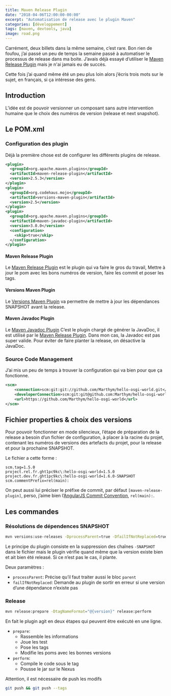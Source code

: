 ```yaml
---
title: Maven Release Plugin
date: "2018-04-06T12:00:00-00:00"
excerpt: "Automatisation de release avec le plugin Maven"
categories: [développement]
tags: [maven, devtools, java]
image: road.png
---
```


Carrément, deux billets dans la même semaine, c’est rare. Bon rien de foufou, j’ai passé un peu de temps la semaine passé à automatiser le processus de release dans ma boite. J’avais déjà essayé d’utiliser le [Maven Release Plugin] mais je n'ai jamais eu de succès.

Cette fois j’ai quand même été un peu plus loin alors j’écris trois mots sur le sujet, en français, si ça intéresse des gens.

## Introduction
L’idée est de pouvoir versionner un composant sans autre intervention humaine que le choix des numéros de version (release et next snapshot).

## Le POM.xml
### Configuration des plugin
Déjà la première chose est de configurer les différents plugins de release.

``` xml
<plugin>
  <groupId>org.apache.maven.plugins</groupId>
  <artifactId>maven-release-plugin</artifactId>
  <version>2.5.3</version>
</plugin>
<plugin>
  <groupId>org.codehaus.mojo</groupId>
  <artifactId>versions-maven-plugin</artifactId>
  <version>2.5</version>
</plugin>
<plugin>
  <groupId>org.apache.maven.plugins</groupId>
  <artifactId>maven-javadoc-plugin</artifactId>
  <version>3.0.0</version>
  <configuration>
    <skip>true</skip>
  </configuration>
</plugin> 
```

#### Maven Release Plugin
Le [Maven Release Plugin] est le plugin qui va faire le gros du travail, Mettre à jour le pom avec les bons numéros de version, faire les commit et poser les tags.

#### Versions Maven Plugin
Le [Versions Maven Plugin] va permettre de mettre à jour les dépendances SNAPSHOT avant la release.

#### Maven Javadoc Plugin
Le [Maven Javadoc Plugin] C’est le plugin chargé de générer la JavaDoc, il est utilisé par le [Maven Release Plugin]. Dans mon cas, la Javadoc est pas super valide. Pour éviter de faire planter la release, on désactive la JavaDoc.

### Source Code Management

J’ai mis un peu de temps à trouver la configuration qui va bien pour que ça fonctionne.

``` xml
<scm>
    <connection>scm:git:git://github.com/Marthym/hello-osgi-world.git</connection>
    <developerConnection>scm:git:git@github.com:Marthym/hello-osgi-world.git</developerConnection>
    <url>https://github.com/Marthym/hello-osgi-world</url>
</scm>
```

## Fichier properties & choix des versions
Pour pouvoir fonctionner en mode silencieux, l’étape de préparation de la release a besoin d’un fichier de configuration, à placer à la racine du projet, contenant les numéros de versions des artefacts du projet, pour la release et pour la prochaine SNAPSHOT.

Le fichier a cette forme :
``` properties
scm.tag=1.5.0
project.rel.fr.ght1pc9kc\:hello-osgi-world=1.5.0
project.dev.fr.ght1pc9kc\:hello-osgi-world=1.6.0-SNAPSHOT
scm.commentPrefix=rel(main):
```

On peut aussi lui préciser le préfixe de commit, par défaut `[maven-release-plugin]`, perso, j’aime bien l’[AngularJS Commit Convention], `rel(main):`.

## Les commandes
### Résolutions de dépendences SNAPSHOT

``` bash
mvn versions:use-releases -DprocessParent=true -DfailIfNotReplaced=true
```

Le principe du plugin consiste en la suppression des chaînes `-SNAPSHOT` dans le fichier mais le plugin vérifie quand même que la version existe bien et ait bien été releasé. Si ce n’est pas le cas, il plante.

Deux paramètres :
* `processParent`: Précise qu’il faut traiter aussi le bloc `parent`
* `failIfNotReplaced`: Demande au plugin de sortir en erreur si une version d’une dépendance n’existe pas

### Release
``` bash
mvn release:prepare -DtagNameFormat="@{version}" release:perform
```
En fait le plugin agit en deux étapes qui peuvent être exécuté en une ligne.

* `prepare`:
  - Rassemble les informations
  - Joue les test
  - Pose les tags
  - Modifie les poms avec les bonnes versions
* `perform`: 
  - Compile le code sous le tag
  - Pousse le jar sur le Nexus

Attention, il est nécessaire de push les modifs
``` bash
git push && git push --tags
```

[Maven Release Plugin]: http://maven.apache.org/maven-release/maven-release-plugin/
[Versions Maven Plugin]: https://www.mojohaus.org/versions-maven-plugin/
[Maven Javadoc Plugin]: https://maven.apache.org/plugins/maven-javadoc-plugin/
[AngularJS Commit Convention]: https://docs.google.com/document/d/1QrDFcIiPjSLDn3EL15IJygNPiHORgU1_OOAqWjiDU5Y/edit